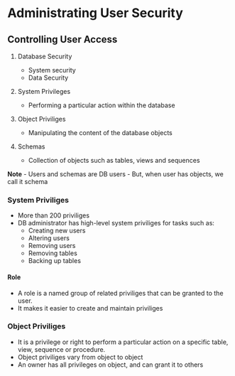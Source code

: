 # Administrating User Security

## Controlling User Access

1. Database Security
    - System security
    - Data Security

2. System Privileges
    - Performing a particular action within the database

3. Object Priviliges
    - Manipulating the content of the database objects

4. Schemas
    - Collection of objects such as tables, views and sequences


**Note**
    - Users and schemas are DB users
    - But, when user has objects, we call it schema


### System Priviliges

* More than 200 priviliges
* DB administrator has high-level system priviliges for tasks such as:
    - Creating new users
    - Altering users
    - Removing users
    - Removing tables
    - Backing up tables

#### Role

* A role is a named group of related priviliges that can be granted to the user.
* It makes it easier to create and maintain priviliges


### Object Priviliges

* It is a privilege or right to perform a particular action on a specific table, view, sequence or procedure.
* Object priviliges vary from object to object
* An owner has all privileges on object, and can grant it to others
